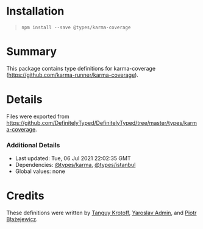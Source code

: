 # Installation
> `npm install --save @types/karma-coverage`

# Summary
This package contains type definitions for karma-coverage (https://github.com/karma-runner/karma-coverage).

# Details
Files were exported from https://github.com/DefinitelyTyped/DefinitelyTyped/tree/master/types/karma-coverage.

### Additional Details
 * Last updated: Tue, 06 Jul 2021 22:02:35 GMT
 * Dependencies: [@types/karma](https://npmjs.com/package/@types/karma), [@types/istanbul](https://npmjs.com/package/@types/istanbul)
 * Global values: none

# Credits
These definitions were written by [Tanguy Krotoff](https://github.com/tkrotoff), [Yaroslav Admin](https://github.com/devoto13), and [Piotr Błażejewicz](https://github.com/peterblazejewicz).
